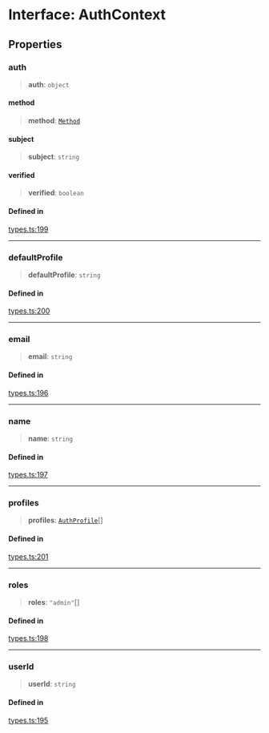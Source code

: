 # Interface: AuthContext

## Properties

### auth

> **auth**: `object`

#### method

> **method**: [`Method`](/docs/SDK/enumerations/Method.md)

#### subject

> **subject**: `string`

#### verified

> **verified**: `boolean`

#### Defined in

[types.ts:199](https://github.com/monerium/js-monorepo/blob/main/packages/sdk/src/types.ts#L199)

***

### defaultProfile

> **defaultProfile**: `string`

#### Defined in

[types.ts:200](https://github.com/monerium/js-monorepo/blob/main/packages/sdk/src/types.ts#L200)

***

### email

> **email**: `string`

#### Defined in

[types.ts:196](https://github.com/monerium/js-monorepo/blob/main/packages/sdk/src/types.ts#L196)

***

### name

> **name**: `string`

#### Defined in

[types.ts:197](https://github.com/monerium/js-monorepo/blob/main/packages/sdk/src/types.ts#L197)

***

### profiles

> **profiles**: [`AuthProfile`](/docs/SDK/interfaces/AuthProfile.md)[]

#### Defined in

[types.ts:201](https://github.com/monerium/js-monorepo/blob/main/packages/sdk/src/types.ts#L201)

***

### roles

> **roles**: `"admin"`[]

#### Defined in

[types.ts:198](https://github.com/monerium/js-monorepo/blob/main/packages/sdk/src/types.ts#L198)

***

### userId

> **userId**: `string`

#### Defined in

[types.ts:195](https://github.com/monerium/js-monorepo/blob/main/packages/sdk/src/types.ts#L195)
